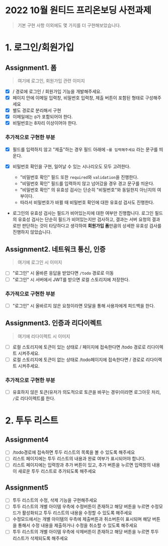 # 2022 10월 원티드 프리온보딩 사전과제

> 기본 구현 사항 이외에도 몇 가지를 더 구현해보았습니다.

# 1. 로그인/회원가입

## Assignment1. 폼

> 여기에 로그인, 회원가입 관련 이미지

- [x] / 경로에 로그인 / 회원가입 기능을 개발해주세요.
- [x] 페이지 안에 이메일 입력창, 비밀번호 입력창, 제출 버튼이 포함된 형태로 구성해주세요
- [x] 별도 경로로 분리해서 구현
- [x] 이메일에는 `@`가 포함되어야 한다.
- [x] 비밀번호는 8자리 이상이어야 한다.

### 추가적으로 구현한 부분

- [x] 필드를 입력하지 않고 "제출"하는 경우 필드 아래에 `~를 입력해주세요` 라는 문구를 띄운다.
- [x] 비밀번호 확인을 구현, 일어날 수 있는 시나리오도 모두 고려한다.

  - "비밀번호 확인" 필드 또한 `required`와 `validation`을 진행한다.
  - "비밀번호 확인" 필드를 입력하지 않고 넘어갔을 경우 경고 문구를 띄운다.
  - "비밀번호 확인" 의 유효성 검사는 단순히 "비밀번호"와 동일한지 아닌지의 여부이다.
  - 따라서 비밀번호가 바뀔 때 비밀번호 확인에 대한 유효성 검사도 진행한다.

- 로그인의 유효성 검사는 필드가 비어있는지에 대한 여부만 진행합니다. 로그인 필드의 유효성 검사는 단순히 필드가 비어있는지만 검사하고, 결과는 서버 요청의 결과로만 판단하는 것이 타당하다고 생각하여 **회원가입 폼**만큼의 상세한 유효성 검사를 진행하지 않았습니다.

## Assignment2. 네트워크 통신, 인증

> 여기에 로그인 시 이미지

- [ ] "로그인" 시 올바른 응답을 받았다면 `/todo` 경로로 이동
- [ ] "로그인" 시 서버에서 JWT를 받으면 로컬 스토리지에 저장한다.

### 추가적으로 구현한 부분

- [ ] "로그인" 시 올바르지 않은 요청이라면 모달을 통해 사용자에게 피드백을 한다.

## Assignment3. 인증과 리다이렉트

> 여기에 리다이렉트 시 이미지

- [ ] 로컬 스토리지에 토큰이 있는 상태로 / 페이지에 접속한다면 /todo 경로로 리다이렉트 시켜주세요.
- [ ] 로컬 스토리지에 토큰이 없는 상태로 /todo페이지에 접속한다면 / 경로로 리다이렉트 시켜주세요.

### 추가적으로 구현한 부분

- [ ] 유효하지 않은 토큰(유저가 의도적으로 토큰을 바꾸는 경우)이라면 로그아웃 처리, `/`로 리다이렉트를 한다.

# 2. 투두 리스트

## Assignment4

- [ ] /todo경로에 접속하면 투두 리스트의 목록을 볼 수 있도록 해주세요
- [ ] 리스트 페이지에는 투두 리스트의 내용과 완료 여부가 표시되어야 합니다.
- [ ] 리스트 페이지에는 입력창과 추가 버튼이 있고, 추가 버튼을 누르면 입력창의 내용이 새로운 투두 리스트로 추가되도록 해주세요

## Assignment5

- [ ] 투두 리스트의 수정, 삭제 기능을 구현해주세요
- [ ] 투두 리스트의 개별 아이템 우측에 수정버튼이 존재하고 해당 버튼을 누르면 수정모드가 활성화되고 투두 리스트의 내용을 수정할 수 있도록 해주세요
- [ ] 수정모드에서는 개별 아이템의 우측에 제출버튼과 취소버튼이 표시되며 해당 버튼을 통해서 수정 내용을 제출하거나 수정을 취소할 수 있도록 해주세요
- [ ] 투두 리스트의 개별 아이템 우측에 삭제버튼이 존재하고 해당 버튼을 누르면 투두 리스트가 삭제되도록 해주세요
